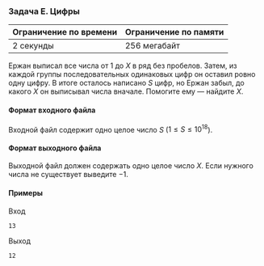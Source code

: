 

### Задача E. Цифры

| Ограничение по времени      | Ограничение по памяти         |
|:----------------------------|:------------------------------|
|2 секунды|256 мегабайт|

Ержан выписал все числа от $1$ до $X$ в ряд без пробелов. Затем, из каждой группы последовательных одинаковых цифр он оставил ровно одну цифру. В итоге осталось написано $S$ цифр, но Ержан забыл, до какого $X$ он выписывал числа вначале. Помогите ему — найдите $X$.

#### Формат входного файла

Входной файл содержит одно целое число $S$ ($1 \le S \le 10^{18}$).


#### Формат выходного файла

Выходной файл должен содержать одно целое число $X$. Если нужного числа не существует выведите $-1$.

#### Примеры

Вход
```
13
```

Выход
```
12
```
